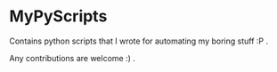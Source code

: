 # MyPyScripts

Contains python scripts that I wrote for automating my boring stuff :P .

Any contributions are welcome :) .
